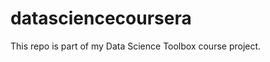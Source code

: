 datasciencecoursera
===================

This repo is part of my Data Science Toolbox course project.
